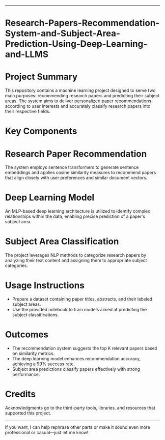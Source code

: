 
---

# Research-Papers-Recommendation-System-and-Subject-Area-Prediction-Using-Deep-Learning-and-LLMS

# Project Summary

This repository contains a machine learning project designed to serve two main purposes: recommending research papers and predicting their subject areas. The system aims to deliver personalized paper recommendations according to user interests and accurately classify research papers into their respective fields.

# Key Components

# Research Paper Recommendation

The system employs sentence transformers to generate sentence embeddings and applies cosine similarity measures to recommend papers that align closely with user preferences and similar document vectors.

# Deep Learning Model

An MLP-based deep learning architecture is utilized to identify complex relationships within the data, enabling precise prediction of a paper's subject area.

# Subject Area Classification

The project leverages NLP methods to categorize research papers by analyzing their text content and assigning them to appropriate subject categories.

# Usage Instructions

* Prepare a dataset containing paper titles, abstracts, and their labeled subject areas.
* Use the provided notebook to train models aimed at predicting the subject classifications.

# Outcomes

* The recommendation system suggests the top K relevant papers based on similarity metrics.
* The deep learning model enhances recommendation accuracy, achieving a 99% success rate.
* Subject area predictions classify papers effectively with strong performance.


# Credits

Acknowledgments go to the third-party tools, libraries, and resources that supported this project.

---

If you want, I can help rephrase other parts or make it sound even more professional or casual—just let me know!
